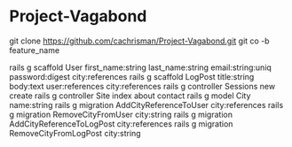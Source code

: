 # Project-Vagabond

git clone https://github.com/cachrisman/Project-Vagabond.git
git co -b feature_name

rails g scaffold User first_name:string last_name:string email:string:uniq password:digest city:references
rails g scaffold LogPost title:string body:text user:references city:references
rails g controller Sessions new create
rails g controller Site index about contact
rails g model City name:string
rails g migration AddCityReferenceToUser city:references
rails g migration RemoveCityFromUser city:string
rails g migration AddCityReferenceToLogPost city:references
rails g migration RemoveCityFromLogPost city:string

